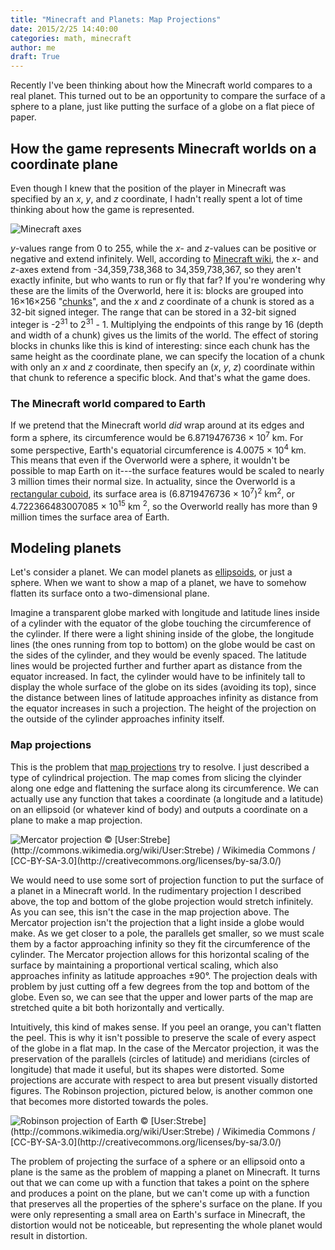 ```yaml
---
title: "Minecraft and Planets: Map Projections"
date: 2015/2/25 14:40:00
categories: math, minecraft
author: me
draft: True
---
```


Recently I've been thinking about how the Minecraft world compares to a real planet. This turned out to be an opportunity to compare the surface of a sphere to a plane, just like putting the surface of a globe on a flat piece of paper.

## How the game represents Minecraft worlds on a coordinate plane ##

Even though I knew that the position of the player in Minecraft was specified by an *x*, *y*, and *z* coordinate, I hadn't really spent a lot of time thinking about how the game is represented. 

<img src="/img/minecraft_axes_smaller.png" alt="Minecraft axes" />

*y*-values range from 0 to 255, while the *x*- and *z*-values can be positive or negative and extend infinitely. Well, according to [Minecraft wiki](http://minecraft.gamepedia.com/The_Overworld), the *x*- and *z*-axes extend from -34,359,738,368 to 34,359,738,367, so they aren't exactly infinite, but who wants to run or fly that far? If you're wondering why these are the limits of the Overworld, here it is: blocks are grouped into 16×16×256 "[chunks](http://minecraft.gamepedia.com/Chunks)", and the *x* and *z* coordinate of a chunk is stored as a 32-bit signed integer. The range that can be stored in a 32-bit signed integer is -2<sup>31</sup> to 2<sup>31</sup> - 1. Multiplying the endpoints of this range by 16 (depth and width of a chunk) gives us the limits of the world. The effect of storing blocks in chunks like this is kind of interesting: since each chunk has the same height as the coordinate plane, we can specify the location of a chunk with only an *x* and *z* coordinate, then specify an (*x*, *y*, *z*) coordinate within that chunk to reference a specific block. And that's what the game does.

### The Minecraft world compared to Earth ###

If we pretend that the Minecraft world *did* wrap around at its edges and form a sphere, its circumference would be 6.8719476736 × 10<sup>7</sup> km. For some perspective, Earth's equatorial circumference is 4.0075 × 10<sup>4</sup> km. This means that even if the Overworld were a sphere, it wouldn't be possible to map Earth on it---the surface features would be scaled to nearly 3 million times their normal size. In actuality, since the Overworld is a [rectangular cuboid](http://en.wikipedia.org/wiki/Cuboid#Rectangular_cuboid), its surface area is (6.8719476736 × 10<sup>7</sup>)<sup>2</sup> km<sup>2</sup>, or 4.722366483007085 × 10<sup>15</sup> km <sup>2</sup>, so the Overworld really has more than 9 million times the surface area of Earth.

## Modeling planets ##

Let's consider a planet. We can model planets as [ellipsoids](http://en.wikipedia.org/wiki/Ellipsoid), or just a sphere. When we want to show a map of a planet, we have to somehow flatten its surface onto a two-dimensional plane.

Imagine a transparent globe marked with longitude and latitude lines inside of a cylinder with the equator of the globe touching the circumference of the cylinder. If there were a light shining inside of the globe, the longitude lines (the ones running from top to bottom) on the globe would be cast on the sides of the cylinder, and they would be evenly spaced. The latitude lines would be projected further and further apart as distance from the equator increased. In fact, the cylinder would have to be infinitely tall to display the whole surface of the globe on its sides (avoiding its top), since the distance between lines of latitude approaches infinity as distance from the equator increases in such a projection. The height of the projection on the outside of the cylinder approaches infinity itself.

### Map projections ###

This is the problem that [map projections](http://en.wikipedia.org/wiki/Map_projection) try to resolve. I just described a type of cylindrical projection. The map comes from slicing the clyinder along one edge and flattening the surface along its circumference. We can actually use any function that takes a coordinate (a longitude and a latitude) on an ellipsoid (or whatever kind of body) and outputs a coordinate on a plane to make a map projection.

<img src="/img/Mercator_projection_SW_smaller.jpg" title="Mercator projection" />
&copy; [User:Strebe](http://commons.wikimedia.org/wiki/User:Strebe) / Wikimedia Commons / [CC-BY-SA-3.0](http://creativecommons.org/licenses/by-sa/3.0/)

We would need to use some sort of projection function to put the surface of a planet in a Minecraft world. In the rudimentary projection I described above, the top and bottom of the globe projection would stretch infinitely. As you can see, this isn't the case in the map projection above. The Mercator projection isn't the projection that a light inside a globe would make. As we get closer to a pole, the parallels get smaller, so we must scale them by a factor approaching infinity so they fit the circumference of the cylinder. The Mercator projection allows for this horizontal scaling of the surface by maintaining a proportional vertical scaling, which also approaches infinity as latitude approaches ±90°. The projection deals with problem by just cutting off a few degrees from the top and bottom of the globe. Even so, we can see that the upper and lower parts of the map are stretched quite a bit both horizontally and vertically.

Intuitively, this kind of makes sense. If you peel an orange, you can't flatten the peel. This is why it isn't possible to preserve the scale of every aspect of the globe in a flat map. In the case of the Mercator projection, it was the preservation of the parallels (circles of latitude) and meridians (circles of longitude) that made it useful, but its shapes were distorted. Some projections are accurate with respect to area but present visually distorted figures. The Robinson projection, pictured below, is another common one that becomes more distorted towards the poles. 

<img src="/img/Robinson_projection_SW_smaller.jpg" alt="Robinson projection of Earth" />
&copy; [User:Strebe](http://commons.wikimedia.org/wiki/User:Strebe) / Wikimedia Commons / [CC-BY-SA-3.0](http://creativecommons.org/licenses/by-sa/3.0/)

The problem of projecting the surface of a sphere or an ellipsoid onto a plane is the same as the problem of mapping a planet on Minecraft. It turns out that we can come up with a function that takes a point on the sphere and produces a point on the plane, but we can't come up with a function that preserves all the properties of the sphere's surface on the plane. If you were only representing a small area on Earth's surface in Minecraft, the distortion would not be noticeable, but representing the whole planet would result in distortion.
